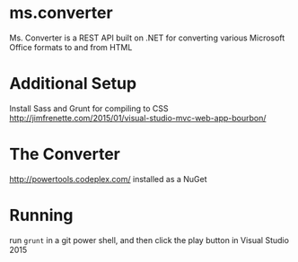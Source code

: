 # ms.converter
Ms. Converter is a REST API built on .NET for converting various Microsoft Office formats to and from HTML

# Additional Setup
Install Sass and Grunt for compiling to CSS   
http://jimfrenette.com/2015/01/visual-studio-mvc-web-app-bourbon/

# The Converter
http://powertools.codeplex.com/ installed as a NuGet

# Running
run `grunt` in a git power shell, and then click the play button in Visual Studio 2015